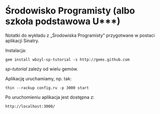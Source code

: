 # Środowisko Programisty (albo szkoła podstawowa U***)

Notatki do wykładu z „Środowiska Programisty”
przygotwane w postaci aplikacji Sinatry.

Instalacja:

    gem install wbzyl-sp-tutorial -s http://gems.github.com

*sp-tutorial* zależy od wielu gemów.

Aplikację uruchamiamy, np. tak:

    thin --rackup config.ru -p 3000 start

Po uruchomieniu aplikacja jest dostępna z:

    http://localhost:3000/
